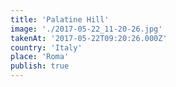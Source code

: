 ```yaml
---
title: 'Palatine Hill'
image: './2017-05-22_11-20-26.jpg'
takenAt: '2017-05-22T09:20:26.000Z'
country: 'Italy'
place: 'Roma'
publish: true
---
```

